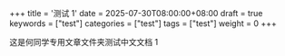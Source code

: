 +++
title = '测试 1'
date = 2025-07-30T08:00:00+08:00
draft = true
keywords = ["test"]
categories = ["test"]
tags = ["test"]
weight = 0
+++

这是何同学专用文章文件夹测试中文文档 1